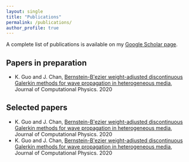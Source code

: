 ```yaml
---
layout: single
title: "Publications"
permalink: /publications/
author_profile: true
---
```


A complete list of publications is available on my [Google Scholar page](https://scholar.google.com/citations?user=fgK0xnYAAAAJ&hl=en/).

## Papers in preparation
* K. Guo and J. Chan, [Bernstein-B\'ezier weight-adjusted discontinuous Galerkin methods for wave propagation in heterogeneous media](https://www.sciencedirect.com/science/article/pii/S002199911930676X), Journal of Computational Physics. 2020


## Selected papers
* K. Guo and J. Chan, [Bernstein-B\'ezier weight-adjusted discontinuous Galerkin methods for wave propagation in heterogeneous media](https://www.sciencedirect.com/science/article/pii/S002199911930676X), Journal of Computational Physics. 2020
* K. Guo and J. Chan, [Bernstein-B\'ezier weight-adjusted discontinuous Galerkin methods for wave propagation in heterogeneous media](https://www.sciencedirect.com/science/article/pii/S002199911930676X), Journal of Computational Physics. 2020
